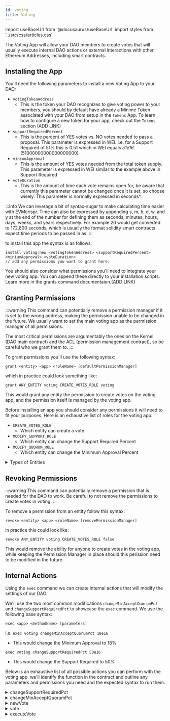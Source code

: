 ```yaml
---
id: voting
title: Voting 
---
```

import useBaseUrl from '@docusaurus/useBaseUrl'
import styles from '../src/css/articles.css'

The Voting App will allow your DAO members to create votes that will usually execute internal DAO actions or external interactions with other Ethereum Addresses, including smart contracts. 


## Installing the App

You'll need the following parameters to install a new Voting App to your DAO:

- `votingTokenAddress`
    - This is the token your DAO recognizes to give voting power to your members, you should by default have already a Minime Token associated with your DAO from setup in the `Tokens` App. To learn how to configure a new token for your app, check out the `Tokens` section (ADD LINK)
- `supportRequiredPercent`
    - This is the percent of YES votes vs. NO votes needed to pass a proposal. This parameter is expressed in WEI. i.e. for a Support Required of 51% this is 0.51 which in WEI equals *51e16* (51000000000000000000)
- `miniumApproval`
    - This is the amount of YES votes needed from the total token supply. This parameter is expressed in WEI similar to the example above in Support Required
- `voteDuration` 
    - This is the amount of time each vote remains open for, be aware that currently this parameter cannot be changed once it is set, so choose wisely. This parameter is normally expressed in seconds*.

:::info
We can leverage a bit of syntax-sugar to make calculating time easier with EVMcrispr. Time can also be expressed by appending s, m, h, d, w, and y at the end of the number for defining them as seconds, minutes, hours, days, weeks, and years respectively. For example 2d would get converted to 172,800 seconds, which is usually the format solidity smart contracts expect time periods to be passed in as.
:::

to install this app the syntax is as follows:

```
install voting:new <votingTokenAddress> <supportRequiredPercent> <miniumApproval> <voteDuration> 
// add any permissions you want to grant here.
```
You should also consider what permissions you'll need to integrate your new voting app. You can append these directly to your installation scripts. Learn more in the grants command documentaion.(ADD LINK)

## Granting Permissions

:::warning
This command can potentially remove a permission manager if it is set to the wrong address, making the permission unable to be changed in the future. We usually want to set the main voting app as the permission manager of all permissions.

The most critical permissions are argumentably the ones on the Kernel (DAO main contract) and the ACL (permission management contract), so be careful who we grant them to.
:::

To grant permissions you'll use the following syntax:

```
grant <entity> <app> <roleName> [defaultPermissionManager]
```

which in practice could look something like:

```
grant ANY_ENTITY voting CREATE_VOTES_ROLE voting
```

This would grant any entity the permission to create votes on the voting app, and the permission itself is managed by the voting app.

Before installing an app you should consider any permissions it will need to fit your purposes. Here is an exhaustive list of roles for the voting app:

- `CREATE_VOTES_ROLE`
    - Which entity can create a vote
- `MODIFY_SUPPORT_ROLE`
    - Which entity can change the Support Required Percent
- `MODIFY_QUORUM_ROLE`
    - Which entity can change the Minimum Approval Percent

<details>
<summary>Types of Entities</summary>

There are four eligible entities you can choose from: **App**, **Anyone**, **Token Holders**, **Specified Eth Address**.
- Anyone is expressed as `ANY_ENTITY` and can be any user visiting your DAO with a web wallet.
- Token Holders is expressed as token-manager and is affiliated with your token-managers token. Anyone holding the token-manager's token is inside of this entity.
- Specified Eth Address is expressed as the ETH address starting with `0x`, only this address will be the specified entity.
- App is the internal name of the internal Aragon App installed on your DAO, such as `voting`, `token-manager`, or `agent`.

</details>


## Revoking Permissions

:::warning
 This command can potentially remove a permission that is needed for the DAO to work. Be careful to not remove the permissions to create votes in voting.
:::

To remove a permission from an entity follow this syntax:

```
revoke <entity> <app> <roleName> [removePermissionManager]
```

in practice this could look like:

```
revoke ANY_ENTITY voting CREATE_VOTES_ROLE false
```

This would remove the ability for anyone to create votes in the voting app, while keeping the Permission Manager in place should this perission need to be modified in the future.


## Internal Actions

Using the `exec` command we can create internal actions that will modify the settings of our DAO.

We'll use the two most common modifications `changeMinAcceptQuorumPct` and `changeSupportRequiredPct` to showcase the `exec` command. We use the following base syntax:

`exec <app> <methodName> [parameters]`

i.e.
`exec voting changeMinAcceptQuorumPct 18e16`
- This would change the Minimum Approval to 18%

`exec voting changeSupportRequiredPct 50e16`
- This would change the Support Required to 50%

Below is an exhaustive list of all possible actions you can perform with the voting app. we'll identify the function in the contract and outline any parameters and permissions you need and the expected syntax to run them.

<details><summary>changeSupportRequiredPct</summary>

This function will change the Support Required Percentage needed to pass votes on the voting app.

#### Parameters

- `supportRequiredPct` - This is decimal value of the percentage you wish to change your Support Required to. It is expressed in WEI with a decimal precision of 18. (uint256)

#### Permissions

The entity creating the action will need the `MODIFY_SUPPORT_ROLE` role.

#### Syntax

`exec voting changeSupportRequiredPct <supportRequiredPct>`
i.e `exec voting changeSupportRequiredPct 51e16` would change the Support Required to 51%

</details>

<details><summary>changeMinAcceptQuorumPct</summary>

This function will change the Minimum Approval percentage needed to pass votes on the voting app.

#### Parameters

- `minAcceptQuorumPct` - This is decimal value of the percentage you wish to change your Minimum Approval to. It is expressed in WEI with a decimal precision of 18. (uint256)

#### Permissions

The entity creating the action will need the `MODIFY_QUORUM_ROLE` role.

#### Syntax

`exec voting changeMinAcceptQuorumPct <minAcceptQuorumPct>`
i.e `exec voting changeMinAcceptQuorumPct 10e16` would change the Minium Quorum to 10%

</details>

<details><summary>newVote</summary>

This function will create new vote on the voting app.

#### Parameters

- `executionScript` - This is the EVM script that will be executed on approval and execution of the vote. (bytes)
- `metadata` - The metadata of the vote. (string)
- `castVote` - Whether or not to cast your vote along with the vote creation. (boolean)
- `executesIfDecided`- Whether to immediately execute newly created vote if it passes with the cast vote. (boolean)

#### Permissions

The entity creating the action will need the `CREATE_VOTES_ROLE` role.

#### Syntax

`exec voting newVote <exectuionScript> <metadata> <castVote> <executesIfDecided>`

</details>

<details><summary>vote</summary>

This function will cast your vote if eligible on the specified vote on the voting app.

#### Parameters 

- `voteId` - The vote ID number on the voting app that you wish to vote on. (uint256)
- `supports` - Where the entity supports the vote or not. (boolean)
- `executesIfDecided` - If the vote should be executed if the votes passes resulting from cast vote. (boolean)

#### Permissions

No additional permissions are needed to perform this function.

#### Syntax 

`exec voting vote <voteId> <supports> <executesIfDecided>`

</details>

<details><summary>executeVote</summary>

This function will execute, if possible, an existing vote that has already passed.

#### Parameters

- `voteId` - The vote ID number on the voting app that you wish to vote on. (uint256)

#### Permissions

No additional permissions are needed to perform this function.

#### Syntax

`exec voting executeVote <voteId>`

</details>